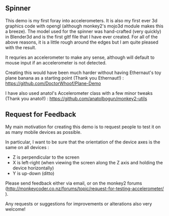 Spinner
-------

This demo is my first foray into accelerometers.  It is also my first ever 3d graphics code with opengl (although monkey2's mojo3d module makes this a breeze).  The model used for the spinner was hand-crafted (very quickly) in Blender3d and is the first gltf file that I have ever created.  For all of the above reasons, it is a little rough around the edges but I am quite pleased with the result.

It requries an accelerometer to make any sense, although will default to mouse input if an accelerometer is not detected.

Creating this would have been much harder without having Ethernaut's toy plane banana as a starting point (Thank you Ethernaut!) : https://github.com/DoctorWhoof/Plane-Demo

I have also used anatol's Accelerometer class with a few minor tweaks (Thank you anatol!) : https://github.com/anatolbogun/monkey2-utils

Request for Feedback
--------------------

My main motivation for creating this demo is to request people to test it on as many mobile devices as possible.

In particular, I want to be sure that the orientation of the device axes is the same on all devices :
 - Z is perpendicular to the screen
 - X is left-right (when viewing the screen along the Z axis and holding the device horizontally)
 - Y is up-down (ditto)

Please send feedback either via email, or on the monkey2 forums (http://monkeycoder.co.nz/forums/topic/request-for-testing-accelerometer/ ).

Any requests or suggestions for improvements or alterations also very welcome!
